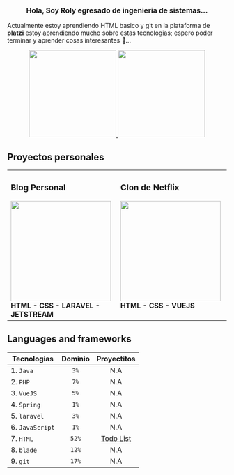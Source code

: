  
<center>
      <h3>Hola, Soy Roly egresado de ingenieria de sistemas...</h3> 
</center>

Actualmente estoy aprendiendo HTML basico y git en la plataforma de <strong>platzi</strong> estoy aprendiendo mucho sobre estas tecnologias; espero poder terminar y aprender cosas interesantes :muscle:...

<div align="center"> 
 <a href="https://github.com/anuraghazra/github-readme-stats#gh-dark-mode-only">
 <img height=200 src="https://github-readme-stats-git-masterrstaa-rickstaa.vercel.app/api/top-langs/?username=ROLY2033&hide=python&layout=compact&langs_count=10&hide_border=true&role=owner,collaborator&theme=dark&bg_color=000000#gh-dark-mode-only"/>
 </a>
 <a href="https://github.com/anuraghazra/github-readme-stats#gh-dark-mode-only">
 <img height=200 src="https://github-readme-stats-git-masterrstaa-rickstaa.vercel.app/api?username=ROLY2033&hide_rank=true&show_icons=true&line_height=28&hide_border=true&card_width=3&role=owner,collaborator&exclude_repo=github-readme-stats&theme=dark&bg_color=000000#gh-dark-mode-only"/>
 </a>
</div>

</div>

## Proyectos personales

<table>
  <tr>
   <td valign="top" width="50%">
       <h3>  Blog Personal</h3> 
       <a href="https://github.com/ROLY2033/blogger-laravel" title="Laravel blogger">
         <img height='230px' src="https://user-images.githubusercontent.com/95943858/216058147-d694072e-8506-420d-9b1f-ba554c624584.png"/>
       </a>
        <strong>HTML - CSS - LARAVEL - JETSTREAM </strong>
  </td>
    <td valign="top" width="50%">
       <h3>  Clon de Netflix</h3> 
     <a href="https://github.com/ROLY2033/clone-netflix" title="Netflix clone">
       <img height='230px' src="https://user-images.githubusercontent.com/95943858/228941195-fc11b7d3-8352-44c5-897d-e344682f47d6.png"/>
     </a>
       <strong>HTML - CSS - VUEJS</strong>
    </td>
  </tr>
  
</table>


## Languages and frameworks

<div align="center">

| Tecnologias         | Dominio          |   Proyectitos   |          
|---------------------|:----------------:|:---------------:|          
| 1. `Java`           | `3%`             |      N.A        |          
| 2. `PHP`            | `7%`             |      N.A        |          
| 3. `VueJS`          | `5%`             |      N.A        |           
| 4. `Spring`         | `1%`             |      N.A        |           
| 5. `laravel`        | `3%`             |      N.A        |           
| 6. `JavaScript`     | `1%`             |      N.A        |           
| 7. `HTML`           | `52%`            |[Todo List](https://github.com/ROLY2033/hola-mundo-html)        |          
| 8. `blade`          | `12%`            |      N.A        |          
| 9. `git`            | `17%`             |      N.A        |

</div>
